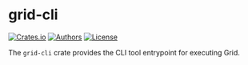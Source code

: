 # grid-cli

[![Crates.io](https://img.shields.io/crates/v/grid-cli.svg?color=0000FF)](https://crates.io/crates/grid-cli)
[![Authors](https://img.shields.io/badge/authors-Sonic_Engineering-0000FF.svg)](https://sonic.game)
[![License](https://img.shields.io/badge/license-Apache%202.0-0000FF.svg)](/LICENSE.md)

The `grid-cli` crate provides the CLI tool entrypoint for executing Grid.
